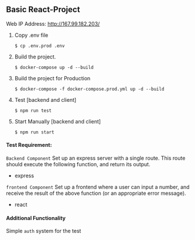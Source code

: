 ##  Basic React-Project

Web IP Address: http://167.99.182.203/

1. Copy .env file
    ```code
    $ cp .env.prod .env
    ```
2. Build the project.
    ```code
    $ docker-compose up -d --build
    ```
3. Build the project for Production
    ```code
    $ docker-compose -f docker-compose.prod.yml up -d --build
    ```
4. Test [backend and client]
    ```
    $ npm run test
    ```
5. Start Manually [backend and client]
    ```
    $ npm run start
    ```

#### Test Requirement:

`Backend Component`
Set up an express server with a single route. This
route should execute the following function, and
return its output.

* express

`frontend Component`
Set up a frontend where a user can input a number, and
receive the result of the above function (or an
appropriate error message).

* react

#### Additional Functionality
Simple `auth` system for the test